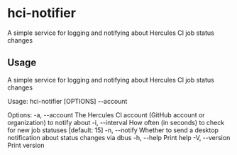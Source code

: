 # hci-notifier

A simple service for logging and notifying about Hercules CI job status changes

## Usage

A simple service for logging and notifying about Hercules CI job status changes

Usage: hci-notifier [OPTIONS] --account <ACCOUNT>

Options:
  -a, --account <ACCOUNT>    The Hercules CI account (GitHub account or organization) to notify about
  -i, --interval <INTERVAL>  How often (in seconds) to check for new job statuses [default: 15]
  -n, --notify               Whether to send a desktop notification about status changes via dbus
  -h, --help                 Print help
  -V, --version              Print version
